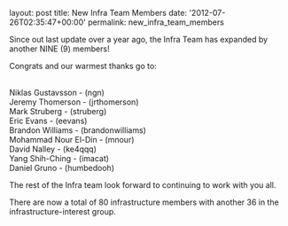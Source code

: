 
layout: post
title: New Infra Team Members
date: '2012-07-26T02:35:47+00:00'
permalink: new_infra_team_members

<p>

Since out last update over a year ago, the Infra Team has expanded by another NINE (9) members!</p> 
  <p>Congrats and our warmest thanks go to:</p> 
  <p><br />Niklas Gustavsson - (ngn)<br />Jeremy Thomerson - (jrthomerson)<br />Mark Struberg - (struberg)<br />Eric Evans - (eevans)<br />Brandon Williams - (brandonwilliams)<br />Mohammad Nour El-Din - (mnour)<br />David Nalley - (ke4qqq)<br />Yang Shih-Ching - (imacat)<br />Daniel Gruno - (humbedooh)<br /></p> 
  <p>The rest of the Infra team look forward to continuing to work with you all.</p> 
  <p> </p> 
  <p>There are now a total of 80 infrastructure members with another 36 in the infrastructure-interest group.</p> 
  <p> </p>
